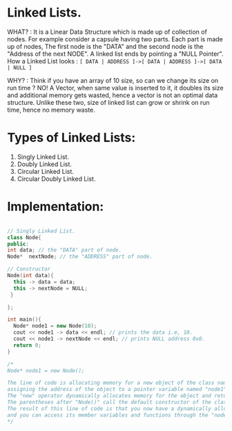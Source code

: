 # Linked Lists.

WHAT? : It is a Linear Data Structure which is made up of collection of nodes. For example consider a capsule having two parts. Each part is made up of nodes, The first node is the "DATA" and the second node is the "Address of the next NODE". A linked list ends by pointing a "NULL Pointer".
How a Linked List looks : ``` [ DATA | ADDRESS ]->[ DATA | ADDRESS ]->[ DATA | NULL ] ```

WHY? : Think if you have an array of 10 size, so can we change its size on run time ? NO! A Vector, when same value is inserted to it, it doubles its size and additional memory gets wasted, hence a vector is not an optimal data structure. Unlike these two, size of linked list can grow or shrink on run time, hence no memory waste.

# Types of Linked Lists:
1. Singly Linked List.
2. Doubly Linked List.
3. Circular Linked List.
4. Circular Doubly Linked List.

# Implementation: 
```cpp

// Singly Linked List.
class Node{
public:
int data; // the "DATA" part of node.
Node*  nextNode; // the "ADDRESS" part of node.

// Constructor
Node(int data){
  this -> data = data;
  this -> nextNode = NULL;
 }

};

int main(){
  Node* node1 = new Node(10);
  cout << node1 -> data << endl; // prints the data i.e, 10.
  cout << node1 -> nextNode << endl; // prints NULL address 0x0.
  return 0;
}

/*
Node* node1 = new Node();

The line of code is allocating memory for a new object of the class named "Node" on the heap and
assigning the address of the object to a pointer variable named "node1".
The "new" operator dynamically allocates memory for the object and returns a pointer to the allocated memory.
The parentheses after "Node()" call the default constructor of the class or struct to initialize the object.
The result of this line of code is that you now have a dynamically allocated object of the "Node" class or struct,
and you can access its member variables and functions through the "node1" pointer. 
*/

```
